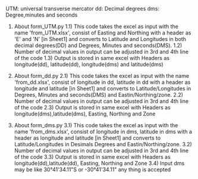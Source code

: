 UTM: universal transverse mercator
dd: Decimal degrees
dms: Degree,minutes and seconds

1) About form_UTM.py
1.1) This code takes the excel as input with the name 'from_UTM.xlsx', consist of Easting and Northing with a header as 'E' and 'N' [in Sheet1] and converts to Latitude and Longitudes in both decimal degrees(DD) and Degrees, Minutes and seconds(DMS).
1.2) Number of decimal values in output can be adjusted in 3rd and 4th line of the code
1.3) Output is stored in same excel with Headers as longitude(dd), latitude(dd), longitude(dms) and latitude(dms)

2) About form_dd.py
2.1) This code takes the excel as input with the name 'from_dd.xlsx', consist of longitude in dd, latitude in dd with a header as longitude and latitude [in Sheet1] and converts to Latitude/Longitudes in Degrees, Minutes and seconds(DMS) and Eastin/Northing/zone.
2.2) Number of decimal values in output can be adjusted in 3rd and 4th line of the code
2.3) Output is stored in same excel with Headers as longitude(dms),latitude(dms), Easting, Northing and Zone

3) About form_dms.py
3.1) This code takes the excel as input with the name 'from_dms.xlsx', consist of longitude in dms, latitude in dms with a header as longitude and latitude [in Sheet1] and converts to Latitude/Longitudes in Desimals Degrees and Eastin/Northing/zone.
3.2) Number of decimal values in output can be adjusted in 3rd and 4th line of the code
3.3) Output is stored in same excel with Headers as longitude(dd),latitude(dd), Easting, Northing and Zone
3.4) Input dms may be like 30°41'34.11"S or -30°41'34.11" any thing is accepted

